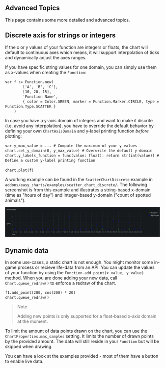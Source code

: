 ## Advanced Topics

This page contains some more detailed and advanced topics.

## Discrete axis for strings or integers

If the x or y values of your function are integers or floats, the chart will default to continuous axes which means, it will support interpolation of ticks and dynamically adjust the axes ranges.

If you have specific string values for one domain, you can simply use them as x-values when creating the `Function`:

```gdscript
var f := Function.new(
		['A', 'B', 'C'],
		[10, 20, 15],
		'Function Name',
		{ color = Color.GREEN, marker = Function.Marker.CIRCLE, type = Function.Type.SCATTER }
	)
```

In case you have a y-axis domain of integers and want to make it discrite (i.e. avoid any interpolation), you have to override the default behavior by defining your own `ChartAxisDomain` and y-label printing function _before_ plotting:

```gdscript
var y_max_value = ... # Compute the maximum of your y values
chart.set_y_domain(0, y_max_value) # Overwrite the default y-domain
chart.y_labels_function = func(value: float): return str(int(value)) # Define a custom y-label printing function

chart.plot(f)
```

A working example can be found in the `ScatterChartDiscrete` example in `addons/easy_charts/examples/scatter_chart_discrete/`. The following screenshot is from this example and illustrates a string-based x-domain (time as "hours of day") and integer-based y-domain ("count of spotted animals").

![Screenshot demonstrating a chart with string-based x-axis and integer-based y-axis](assets/discrete-axis-domains.png)


## Dynamic data

In some use-cases, a static chart is not enough. You might monitor some in-game process or recieve life-data from an API. You can update the values of your function by using the `Function.add_point(x_value, y_value)` method. When you are done adding your new data, call `Chart.queue_redraw()` to enforce a redraw of the chart.

```gdscript
f1.add_point(200, cos(200) * 20)
chart.queue_redraw()
```

> Note
>
> Adding new points is only supported for a float-based x-axis domain at the moment.

To limit the amount of data points drawn on the chart, you can use the `ChartProperties.max_samples` setting. It limits the number of drawn points by the provided amount. The data will still reside in your `Function` but will be skipped when drawing.

You can have a look at the examples provided - most of them have a button to enable live data.